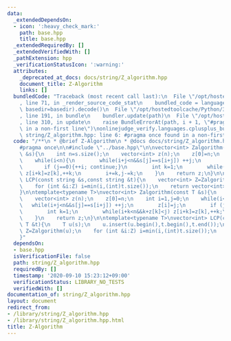 ```yaml
---
data:
  _extendedDependsOn:
  - icon: ':heavy_check_mark:'
    path: base.hpp
    title: base.hpp
  _extendedRequiredBy: []
  _extendedVerifiedWith: []
  _pathExtension: hpp
  _verificationStatusIcon: ':warning:'
  attributes:
    _deprecated_at_docs: docs/string/Z_algorithm.hpp
    document_title: Z-Algorithm
    links: []
  bundledCode: "Traceback (most recent call last):\n  File \"/opt/hostedtoolcache/Python/3.8.5/x64/lib/python3.8/site-packages/onlinejudge_verify/documentation/build.py\"\
    , line 71, in _render_source_code_stat\n    bundled_code = language.bundle(stat.path,\
    \ basedir=basedir).decode()\n  File \"/opt/hostedtoolcache/Python/3.8.5/x64/lib/python3.8/site-packages/onlinejudge_verify/languages/cplusplus.py\"\
    , line 191, in bundle\n    bundler.update(path)\n  File \"/opt/hostedtoolcache/Python/3.8.5/x64/lib/python3.8/site-packages/onlinejudge_verify/languages/cplusplus_bundle.py\"\
    , line 310, in update\n    raise BundleErrorAt(path, i + 1, \"#pragma once found\
    \ in a non-first line\")\nonlinejudge_verify.languages.cplusplus_bundle.BundleErrorAt:\
    \ string/Z_algorithm.hpp: line 6: #pragma once found in a non-first line\n"
  code: "/**\n * @brief Z-Algorithm\n * @docs docs/string/Z_algorithm.hpp\n */\n\n\
    #pragma once\n\n#include \"../base.hpp\"\n\nvector<int> Zalgorithm(const string\
    \ &s){\n    int n=s.size();\n    vector<int> z(n);\n    z[0]=n;\n    int i=1,j=0;\n\
    \    while(i<n){\n        while(i+j<n&&s[j]==s[i+j]) ++j;\n        z[i]=j;\n \
    \       if (j==0){++i; continue;}\n        int k=1;\n        while(i+k<n&&k+z[k]<j)\
    \ z[i+k]=z[k],++k;\n        i+=k,j-=k;\n    }\n    return z;\n}\n\nvector<int>\
    \ LCP(const string &s,const string &t){\n    vector<int> Z=Zalgorithm(t+s);\n\
    \    for (int &i:Z) i=min(i,(int)t.size());\n    return vector<int>(Z.begin()+t.size(),Z.end());\n\
    }\n\ntemplate<typename T>\nvector<int> Zalgorithm(const T &s){\n    int n=s.size();\n\
    \    vector<int> z(n);\n    z[0]=n;\n    int i=1,j=0;\n    while(i<n){\n     \
    \   while(i+j<n&&s[j]==s[i+j]) ++j;\n        z[i]=j;\n        if (j==0){++i; continue;}\n\
    \        int k=1;\n        while(i+k<n&&k+z[k]<j) z[i+k]=z[k],++k;\n        i+=k,j-=k;\n\
    \    }\n    return z;\n}\n\ntemplate<typename T>\nvector<int> LCP(const T &s,const\
    \ T &t){\n    T u(s);\n    u.insert(u.begin(),t.begin(),t.end());\n    vector<int>\
    \ Z=Zalgorithm(u);\n    for (int &i:Z) i=min(i,(int)t.size());\n    return vector<int>(Z.begin()+t.size(),Z.end());\n\
    }"
  dependsOn:
  - base.hpp
  isVerificationFile: false
  path: string/Z_algorithm.hpp
  requiredBy: []
  timestamp: '2020-09-10 15:23:12+09:00'
  verificationStatus: LIBRARY_NO_TESTS
  verifiedWith: []
documentation_of: string/Z_algorithm.hpp
layout: document
redirect_from:
- /library/string/Z_algorithm.hpp
- /library/string/Z_algorithm.hpp.html
title: Z-Algorithm
---
```

